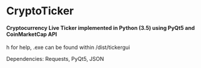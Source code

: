 # CryptoTicker
#### Cryptocurrency Live Ticker implemented in Python (3.5) using PyQt5 and CoinMarketCap API

h for help, .exe can be found within /dist/tickergui

Dependencies: Requests, PyQt5, JSON
